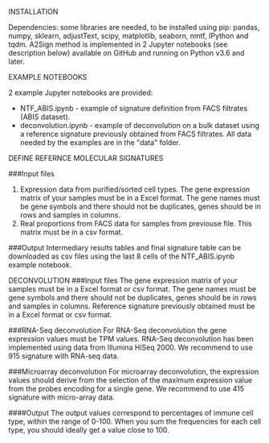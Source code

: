 
INSTALLATION

Dependencies: some libraries are needed, to be installed using pip: pandas, numpy, sklearn, adjustText, scipy, matplotlib, seaborn, nmtf, IPython and tqdm.
A2Sign method is implemented in 2 Jupyter notebooks (see description below) available on GitHub and running on Python v3.6 and later.


EXAMPLE NOTEBOOKS

2 example Jupyter notebooks are provided:
 - NTF_ABIS.ipynb - example of signature definition from FACS filtrates (ABIS dataset).
 - deconvolution.ipynb - example of deconvolution on a bulk dataset using a reference signature previously obtained from FACS filtrates.
All data needed by the examples are in the "data" folder.


DEFINE REFERNCE MOLECULAR SIGNATURES

###Input files
1. Expression data from purified/sorted cell types.
The gene expression matrix of your samples must be in a Excel format. The gene names must be gene symbols and there should not be duplicates, genes should be in rows and samples in columns. 
2. Real proportions from FACS data for samples from previouse file. This matrix must be in a csv format. 

###Output
Intermediary results tables and final signature table can be downloaded as csv files using the last 8 cells of the NTF_ABIS.ipynb example notebook.


DECONVOLUTION
###Input files
The gene expression matrix of your samples must be in a Excel format or csv format. The gene names must be gene symbols and there should not be duplicates, genes should be in rows and samples in columns.
Reference signature previously obtained must be in a Excel format or csv format.


###RNA-Seq deconvolution
For RNA-Seq deconvolution the gene expression values must be TPM values. RNA-Seq deconvolution has been implemented using data from Illumina HiSeq 2000.
We recommend to use 915 signature with RNA-seq data.


###Microarray deconvolution
For microarray deconvolution, the expression values should derive from the selection of the maximum expression value from the probes encoding for a single gene. 
We recommend to use 415 signature with micro-array data.


####Output
The output values correspond to percentages of immune cell type, within the range of 0-100. When you sum the frequencies for each cell type, you should ideally get a value close to 100. 

